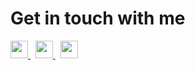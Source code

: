 # Get in touch with me

<a href="https://www.instagram.com/seve_andre/" target="_blank">
    <img src="https://edent.github.io/SuperTinyIcons/images/svg/instagram.svg" width="28" />
</a>
&nbsp; <!--- hspace -->
<a href="https://www.linkedin.com/in/andrea-severi/" target="_blank">
    <img src="https://edent.github.io/SuperTinyIcons/images/svg/linkedin.svg" width="28" />
</a>
&nbsp; <!--- hspace -->
<a href="https://mail.google.com/mail/u/0/?tab=mm#inbox?compose=CllgCJvpbJhNfMfzbCjhjFgFjFVzQvTdNMbtzlsvsftGGbFDMrjdmgcMmgVjPhhZBcRKwQnnCHg" target="_blank">
    <img src="https://edent.github.io/SuperTinyIcons/images/svg/gmail.svg" width="28" />
</a>

